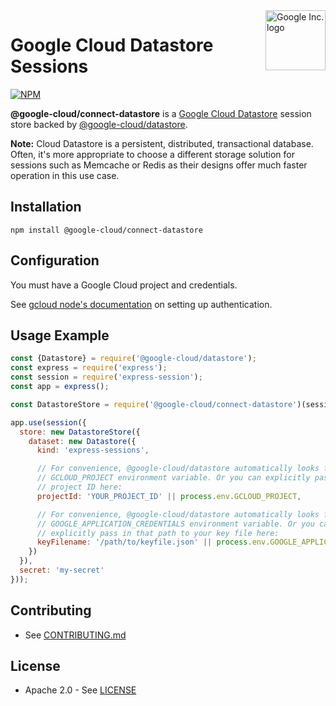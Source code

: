 <img src="https://avatars2.githubusercontent.com/u/2810941?v=3&s=96" alt="Google Inc. logo" title="Google" align="right" height="96" width="96"/>

# Google Cloud Datastore Sessions

[![NPM][1]][2]

[1]: https://img.shields.io/npm/v/@google-cloud/connect-datastore.svg?style=flat
[2]: https://www.npmjs.org/package/@google-cloud/connect-datastore

**@google-cloud/connect-datastore** is a [Google Cloud Datastore][datastore]
session store backed by [@google-cloud/datastore][datastore_lib].

**Note:** Cloud Datastore is a persistent, distributed, transactional database.
Often, it's more appropriate to choose a different storage solution for sessions
such as Memcache or Redis as their designs offer much faster operation in this
use case.

## Installation

    npm install @google-cloud/connect-datastore

## Configuration

You must have a Google Cloud project and credentials.

See [gcloud node's documentation][auth] on setting up authentication.

## Usage Example

```javascript
const {Datastore} = require('@google-cloud/datastore');
const express = require('express');
const session = require('express-session');
const app = express();

const DatastoreStore = require('@google-cloud/connect-datastore')(session);

app.use(session({
  store: new DatastoreStore({
    dataset: new Datastore({
      kind: 'express-sessions',

      // For convenience, @google-cloud/datastore automatically looks for the
      // GCLOUD_PROJECT environment variable. Or you can explicitly pass in a
      // project ID here:
      projectId: 'YOUR_PROJECT_ID' || process.env.GCLOUD_PROJECT,

      // For convenience, @google-cloud/datastore automatically looks for the
      // GOOGLE_APPLICATION_CREDENTIALS environment variable. Or you can
      // explicitly pass in that path to your key file here:
      keyFilename: '/path/to/keyfile.json' || process.env.GOOGLE_APPLICATION_CREDENTIALS
    })
  }),
  secret: 'my-secret'
}));
```

## Contributing

* See [CONTRIBUTING.md](https://github.com/googleapis/nodejs-datastore-session/blob/master/CONTRIBUTING.md)

## License

* Apache 2.0 - See [LICENSE](https://github.com/googleapis/nodejs-datastore-session/blob/master/LICENSE)

[express]: http://expressjs.com/
[datastore]: https://cloud.google.com/datastore/docs
[datastore_lib]: https://www.npmjs.com/package/@google-cloud/datastore
[auth]: https://cloud.google.com/docs/authentication/getting-started
